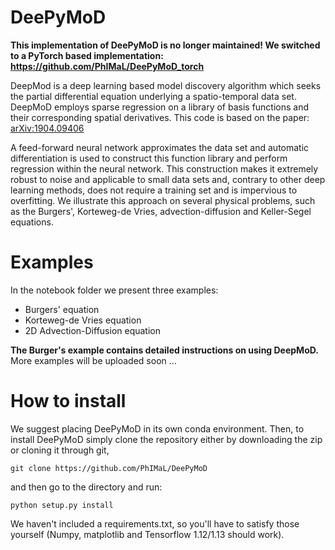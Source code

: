 # DeePyMoD

**This implementation of DeePyMoD is no longer maintained! We switched to a PyTorch based implementation: https://github.com/PhIMaL/DeePyMoD_torch**

DeepMod is a deep learning based model discovery algorithm which seeks the partial differential equation underlying a spatio-temporal data set. DeepMoD employs sparse regression on a library of basis functions and their corresponding spatial derivatives. This code is based on the paper: [arXiv:1904.09406](http://arxiv.org/abs/1904.09406) 

A feed-forward neural network approximates the data set and automatic differentiation is used to construct this function library and perform regression within the neural network. This construction makes it extremely robust to noise and applicable to small data sets and, contrary to other deep learning methods, does not require a training set and is impervious to overfitting. We illustrate this approach on several physical problems, such as the Burgers', Korteweg-de Vries, advection-diffusion and Keller-Segel equations. 

# Examples
In the notebook folder we present three examples:
* Burgers' equation
* Korteweg-de Vries equation
* 2D Advection-Diffusion equation

**The Burger's example contains detailed instructions on using DeepMoD.** More examples will be uploaded soon ... 

# How to install
We suggest placing DeePyMoD in its own conda environment. Then, to install DeePyMoD simply clone the repository either by downloading the zip or cloning it through git, 

`git clone https://github.com/PhIMaL/DeePyMoD`

and then go to the directory and run:

`python setup.py install`

We haven't included a requirements.txt, so you'll have to satisfy those yourself (Numpy, matplotlib and Tensorflow 1.12/1.13 should work).


